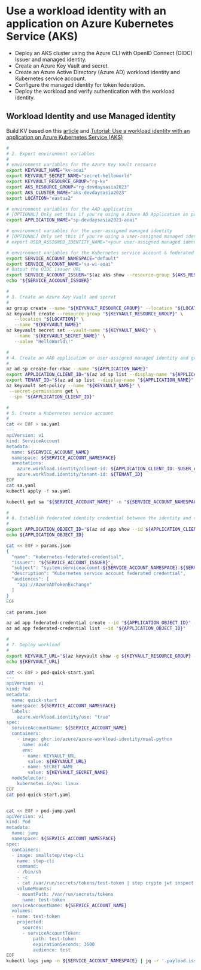 # Use a workload identity with an application on Azure Kubernetes Service (AKS)

- Deploy an AKS cluster using the Azure CLI with OpenID Connect (OIDC) Issuer and managed identity.
- Create an Azure Key Vault and secret.
- Create an Azure Active Directory (Azure AD) workload identity and Kubernetes service account.
- Configure the managed identity for token federation.
- Deploy the workload and verify authentication with the workload identity.

## Workload Identity and use Managed identity

Build KV based on this [article][3] and [Tutorial: Use a workload identity with an application on Azure Kubernetes Service (AKS)
][2]

```bash
#
# 2. Export environment variables
#
# environment variables for the Azure Key Vault resource
export KEYVAULT_NAME="kv-aoai"
export KEYVAULT_SECRET_NAME="secret-helloworld"
export KEYVAULT_RESOURCE_GROUP="rg-kv"
export AKS_RESOURCE_GROUP="rg-devdaysasia2023"
export AKS_CLUSTER_NAME="aks-devdaysasia2023"
export LOCATION="eastus2"

# environment variables for the AAD application
# [OPTIONAL] Only set this if you're using a Azure AD Application as part of this tutorial
export APPLICATION_NAME="sp-devdaysasia2023-aoai"

# environment variables for the user-assigned managed identity
# [OPTIONAL] Only set this if you're using a user-assigned managed identity as part of this tutorial
# export USER_ASSIGNED_IDENTITY_NAME="<your user-assigned managed identity name>"

# environment variables for the Kubernetes service account & federated identity credential
export SERVICE_ACCOUNT_NAMESPACE="default"
export SERVICE_ACCOUNT_NAME="sa-wi-aoai"
# Output the OIDC issuer URL
export SERVICE_ACCOUNT_ISSUER="$(az aks show --resource-group ${AKS_RESOURCE_GROUP} --name ${AKS_CLUSTER_NAME} --query oidcIssuerProfile.issuerUrl -otsv)"
echo "${SERVICE_ACCOUNT_ISSUER}"

#
# 3. Create an Azure Key Vault and secret
#
az group create --name "${KEYVAULT_RESOURCE_GROUP}" --location "${LOCATION}"
az keyvault create --resource-group "${KEYVAULT_RESOURCE_GROUP}" \
   --location "${LOCATION}" \
   --name "${KEYVAULT_NAME}"
az keyvault secret set --vault-name "${KEYVAULT_NAME}" \
   --name "${KEYVAULT_SECRET_NAME}" \
   --value "HelloWorld\!"

#
# 4. Create an AAD application or user-assigned managed identity and grant permissions to access the secret
#
az ad sp create-for-rbac --name "${APPLICATION_NAME}"
export APPLICATION_CLIENT_ID="$(az ad sp list --display-name "${APPLICATION_NAME}" --query '[0].appId' -otsv)"
export TENANT_ID="$(az ad sp list --display-name "${APPLICATION_NAME}" --query '[0].appOwnerOrganizationId' -otsv)"
az keyvault set-policy --name "${KEYVAULT_NAME}" \
 --secret-permissions get \
 --spn "${APPLICATION_CLIENT_ID}"

#
# 5. Create a Kubernetes service account
#
cat << EOF > sa.yaml
---
apiVersion: v1
kind: ServiceAccount
metadata:
  name: ${SERVICE_ACCOUNT_NAME}
  namespace: ${SERVICE_ACCOUNT_NAMESPACE}
  annotations:
    azure.workload.identity/client-id: ${APPLICATION_CLIENT_ID:-$USER_ASSIGNED_IDENTITY_CLIENT_ID}
    azure.workload.identity/tenant-id: ${TENANT_ID}
EOF
cat sa.yaml
kubectl apply -f sa.yaml

kubectl get sa "${SERVICE_ACCOUNT_NAME}" -n "${SERVICE_ACCOUNT_NAMESPACE}" -o yaml

#
# 6. Establish federated identity credential between the identity and the service account issuer & subject
#
export APPLICATION_OBJECT_ID="$(az ad app show --id ${APPLICATION_CLIENT_ID} --query id -otsv)"
echo ${APPLICATION_OBJECT_ID}

cat << EOF > params.json
{
  "name": "kubernetes-federated-credential",
  "issuer": "${SERVICE_ACCOUNT_ISSUER}",
  "subject": "system:serviceaccount:${SERVICE_ACCOUNT_NAMESPACE}:${SERVICE_ACCOUNT_NAME}",
  "description": "Kubernetes service account federated credential",
  "audiences": [
    "api://AzureADTokenExchange"
  ]
}
EOF

cat params.json

az ad app federated-credential create --id "${APPLICATION_OBJECT_ID}" --parameters @params.json
az ad app federated-credential list --id "${APPLICATION_OBJECT_ID}"

#
# 7. Deploy workload
#
export KEYVAULT_URL="$(az keyvault show -g ${KEYVAULT_RESOURCE_GROUP} -n ${KEYVAULT_NAME} --query properties.vaultUri -o tsv)"
echo ${KEYVAULT_URL}

cat << EOF > pod-quick-start.yaml
---
apiVersion: v1
kind: Pod
metadata:
  name: quick-start
  namespace: ${SERVICE_ACCOUNT_NAMESPACE}
  labels:
    azure.workload.identity/use: "true"
spec:
  serviceAccountName: ${SERVICE_ACCOUNT_NAME}
  containers:
    - image: ghcr.io/azure/azure-workload-identity/msal-python
      name: oidc
      env:
      - name: KEYVAULT_URL
        value: ${KEYVAULT_URL}
      - name: SECRET_NAME
        value: ${KEYVAULT_SECRET_NAME}
  nodeSelector:
    kubernetes.io/os: linux
EOF
cat pod-quick-start.yaml


cat << EOF > pod-jump.yaml
apiVersion: v1
kind: Pod
metadata:
  name: jump
  namespace: ${SERVICE_ACCOUNT_NAMESPACE}
spec:
  containers:
  - image: smallstep/step-cli
    name: step-cli
    command:
    - /bin/sh
    - -c
    - cat /var/run/secrets/tokens/test-token | step crypto jwt inspect --insecure
    volumeMounts:
    - mountPath: /var/run/secrets/tokens
      name: test-token
  serviceAccountName: ${SERVICE_ACCOUNT_NAME}
  volumes:
  - name: test-token
    projected:
      sources:
      - serviceAccountToken:
          path: test-token
          expirationSeconds: 3600
          audience: test
EOF
kubectl logs jump -n ${SERVICE_ACCOUNT_NAMESPACE} | jq -r '.payload.iss'
```

[2]: https://learn.microsoft.com/en-us/azure/aks/learn/tutorial-kubernetes-workload-identity
[3]: https://azure.github.io/azure-workload-identity/docs/quick-start.html#5-create-a-kubernetes-service-account
